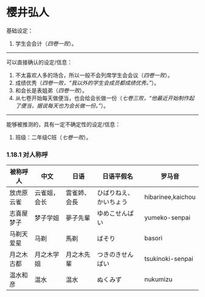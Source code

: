 # 樱井弘人

基础设定：

1. 学生会会计（*四卷一败*）。

***
可以直接确认的设定/信息：

1. 不太喜欢人多的场合，所以一般不会列席学生会会议（*四卷一败*）。
2. 成绩优秀（*四卷一败，“我以外的学生会成员都成绩优秀。”*）。
3. 和会长是表姐弟（*四卷一败*）。
4. 从七卷开始每天做便当，也会给会长做一份（*七卷三败，“他最近开始制作起了便当，据说每天也为会长做一份。”*）。

***
能够被推测的，具有一定不确定性的设定/信息：

1. 班级：二年级C班（*七卷一败*）。

### 1.18.1 对人称呼

| 被称呼人  | 中文     | 日语     | 日语平假名       | 罗马音               |
| ----- | ------ | ------ | ----------- | ----------------- |
| 放虎原云雀 | 云雀姐，会长 | 雲雀姉、会長 | ひばりねえ、かいちょう | hibarinee,kaichou |
| 志喜屋梦子 | 梦子学姐   | 夢子先輩   | ゆめこせんぱい     | yumeko-senpai        |
| 马剃天爱星 | 马剃     | 馬剃     | ばそり         | basori            |
| 月之木古都 | 月之木学姐  | 月之木先輩  | つきのきせんぱい    | tsukinoki-senpai  |
| 温水和彦  | 温水     | 温水     | ぬくみず        | nukumizu          |
